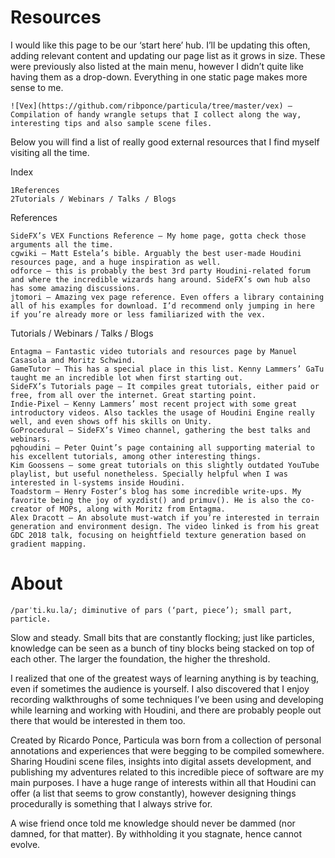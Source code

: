 # Resources

I would like this page to be our ‘start here’ hub. I’ll be updating this often, adding relevant content and updating our page list as it grows in size. These were previously also listed at the main menu, however  I didn’t quite like having them as a drop-down. Everything in one static page makes more sense to me.

    ![Vex](https://github.com/ribponce/particula/tree/master/vex) – Compilation of handy wrangle setups that I collect along the way, interesting tips and also sample scene files.

Below you will find a list of really good external resources that I find myself visiting all the time.

Index

    1References
    2Tutorials / Webinars / Talks / Blogs

References

    SideFX’s VEX Functions Reference – My home page, gotta check those arguments all the time.
    cgwiki – Matt Estela’s bible. Arguably the best user-made Houdini resources page, and a huge inspiration as well.
    odforce – this is probably the best 3rd party Houdini-related forum and where the incredible wizards hang around. SideFX’s own hub also has some amazing discussions.
    jtomori – Amazing vex page reference. Even offers a library containing all of his examples for download. I’d recommend only jumping in here if you’re already more or less familiarized with the vex.

Tutorials / Webinars / Talks / Blogs

    Entagma – Fantastic video tutorials and resources page by Manuel Casasola and Moritz Schwind.
    GameTutor – This has a special place in this list. Kenny Lammers’ GaTu taught me an incredible lot when first starting out.
    SideFX’s Tutorials page – It compiles great tutorials, either paid or free, from all over the internet. Great starting point.
    Indie-Pixel – Kenny Lammers’ most recent project with some great introductory videos. Also tackles the usage of Houdini Engine really well, and even shows off his skills on Unity.
    GoProcedural – SideFX’s Vimeo channel, gathering the best talks and webinars.
    pqhoudini – Peter Quint’s page containing all supporting material to his excellent tutorials, among other interesting things.
    Kim Goossens – some great tutorials on this slightly outdated YouTube playlist, but useful nonetheless. Specially helpful when I was interested in l-systems inside Houdini.
    Toadstorm – Henry Foster’s blog has some incredible write-ups. My favorite being the joy of xyzdist() and primuv(). He is also the co-creator of MOPs, along with Moritz from Entagma.
    Alex Dracott – An absolute must-watch if you’re interested in terrain generation and environment design. The video linked is from his great GDC 2018 talk, focusing on heightfield texture generation based on gradient mapping.


# About

    /parˈti.ku.la/; diminutive of pars (‘part, piece’); small part, particle.

Slow and steady. Small bits that are constantly flocking; just like particles, knowledge can be seen as a bunch of tiny blocks being stacked on top of each other. The larger the foundation, the higher the threshold.

I realized that one of the greatest ways of learning anything is by teaching, even if sometimes the audience is yourself. I also discovered that I enjoy recording walkthroughs of some techniques I’ve been using and developing while learning and working with Houdini, and there are probably people out there that would be interested in them too.

Created by Ricardo Ponce, Particula was born from a collection of personal annotations and experiences that were begging to be compiled somewhere. Sharing Houdini scene files, insights into digital assets development, and publishing my adventures related to this incredible piece of software are my main purposes. I have a huge range of interests within all that Houdini can offer (a list that seems to grow constantly), however designing things procedurally is something that I always strive for.

A wise friend once told me knowledge should never be dammed (nor damned, for that matter). By withholding it you stagnate, hence cannot evolve.
